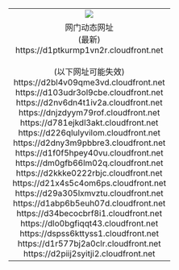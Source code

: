 ﻿<table>
  <tr></tr>
  <tr><td colspan=2 align=center><img src="https://d1ptkurmp1vn2r.cloudfront.net/Up/oGate.jpg" /></td></tr>
  <tr><td colspan=2 align=center>网门动态网址<br/>(最新)
<br>https://d1ptkurmp1vn2r.cloudfront.net
<br/><br/>(以下网址可能失效)
<br>https://d2bl4v09qme3vd.cloudfront.net
<br>https://d103udr3ol9cbe.cloudfront.net
<br>https://d2nv6dn4t1iv2a.cloudfront.net
<br>https://dnjzdyym79rof.cloudfront.net
<br>https://d781ejkdl3akt.cloudfront.net
<br>https://d226qlulyvilom.cloudfront.net
<br>https://d2dny3m9pbbre3.cloudfront.net
<br>https://d1f0f5hpey40vu.cloudfront.net
<br>https://dm0gfb66lm02q.cloudfront.net
<br>https://d2kkke0222rbjc.cloudfront.net
<br>https://d21x4s5c4om6ps.cloudfront.net
<br>https://d29a305lxmvztu.cloudfront.net
<br>https://d1abp6b5euh07d.cloudfront.net
<br>https://d34becocbrf8i1.cloudfront.net
<br>https://dlo0bgfiqqt43.cloudfront.net
<br>https://dspss6kttyss1.cloudfront.net
<br>https://d1r577bj2a0clr.cloudfront.net
<br>https://d2piij2syitji2.cloudfront.net
    </td>
  </tr>
</table>
